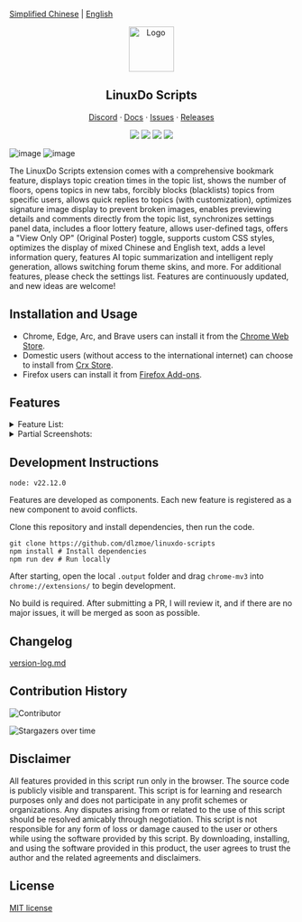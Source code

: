[Simplified Chinese](https://github.com/dlzmoe/linuxdo-scripts/blob/main/README.md) | [English](https://github.com/dlzmoe/linuxdo-scripts/blob/main/README_EN.md)

<div align="center">
  <a href="https://github.com/dlzmoe/linuxdo-scripts">
    <img src="https://github.com/dlzmoe/linuxdo-scripts/blob/main/public/icon/128.png?raw=true" alt="Logo" width="80" height="80">
  </a>

  <h2>LinuxDo Scripts</h2>
  <p>
    <a href="https://discord.gg/n2pErsD7Kg">Discord</a>
    ·
    <a href="https://linuxdo-scripts.zishu.me">Docs</a>
    ·
    <a href="https://github.com/dlzmoe/linuxdo-scripts/issues/new/choose">Issues</a>
    ·
    <a href="https://github.com/dlzmoe/linuxdo-scripts/releases/latest">Releases</a>
    <br />
  </p>

  <p>
    <img src="https://img.shields.io/github/v/release/dlzmoe/linuxdo-scripts?style=flat&label=LinuxDo Scripts&labelColor=%235D5D5D&color=%23E97435">
    <img src="https://img.shields.io/github/stars/dlzmoe/linuxdo-scripts?style=flat&label=Github%20Stars">
    <img src="https://img.shields.io/chrome-web-store/users/fbgblmjbeebanackldpbmpacppflgmlj?style=flat&label=Chrome%20Web%20Store">
    <img src="https://img.shields.io/github/license/dlzmoe/linuxdo-scripts?style=flat&">
  </p>

</div>

![image](https://github.com/user-attachments/assets/8824696c-f2d4-4cfd-8273-901a3d007a39)
![image](https://github.com/user-attachments/assets/a052a816-3209-4e3d-ba5d-252b6518bf55)

The LinuxDo Scripts extension comes with a comprehensive bookmark feature, displays topic creation times in the topic list, shows the number of floors, opens topics in new tabs, forcibly blocks (blacklists) topics from specific users, allows quick replies to topics (with customization), optimizes signature image display to prevent broken images, enables previewing details and comments directly from the topic list, synchronizes settings panel data, includes a floor lottery feature, allows user-defined tags, offers a "View Only OP" (Original Poster) toggle, supports custom CSS styles, optimizes the display of mixed Chinese and English text, adds a level information query, features AI topic summarization and intelligent reply generation, allows switching forum theme skins, and more. For additional features, please check the settings list. Features are continuously updated, and new ideas are welcome!

## Installation and Usage

- Chrome, Edge, Arc, and Brave users can install it from the [Chrome Web Store](https://chromewebstore.google.com/detail/fbgblmjbeebanackldpbmpacppflgmlj).
- Domestic users (without access to the international internet) can choose to install from [Crx Store](https://www.crxsoso.com/webstore/detail/fbgblmjbeebanackldpbmpacppflgmlj).
- Firefox users can install it from [Firefox Add-ons](https://addons.mozilla.org/zh-CN/firefox/addon/linux_do-scripts/).

## Features

<details>
<summary>Feature List:</summary>

- [x] Built-in comprehensive bookmark feature
- [x] Display topic creation time in the topic list
- [x] Show the number of floors
- [x] Open topics in new tabs
- [x] Forcibly block (blacklist) topics from specific users
- [x] Quick replies to topics (with customization)
- [x] Optimize signature image display to prevent broken images
- [x] Synchronize settings panel data
- [x] Floor lottery feature
- [x] "View Only OP" (Original Poster) toggle
- [x] Automatic night mode switching
- [x] User-defined tags
- [x] Preview details and comments directly from the topic list
- [x] Optimize comment box emojis
- [x] Support custom CSS styles
- [x] Optimize the display of mixed Chinese and English text
- [x] Add level information query
- [x] Switch forum emoji styles
- [x] AI topic summarization and intelligent reply generation
- [x] Switch forum theme skins
- [x] More features available in the settings list

</details>

<details>
<summary>Partial Screenshots:</summary>

| ![image](https://github.com/user-attachments/assets/f3fb854f-e6fd-4da4-9a9c-377b6537fab7) | ![image](https://github.com/user-attachments/assets/eef1330f-3354-41a6-b654-8048d457856d) |
| ----------------------------------------------------------------------------------------- | ----------------------------------------------------------------------------------------- |
| ![image](https://github.com/user-attachments/assets/2c67ab9f-2359-4ab5-b0dd-0f257560b98b) | ![image](https://github.com/user-attachments/assets/ed4f925c-e26c-43ce-a886-fa764ac341b5) |
| ![image](https://github.com/user-attachments/assets/c6ba9abb-43aa-40ce-a4a1-b9cdae229a2d) | ![image](https://github.com/user-attachments/assets/399c1645-36e1-4fe2-a671-ae40685e87ca) |

</details>

## Development Instructions

```
node: v22.12.0
```

Features are developed as components. Each new feature is registered as a new component to avoid conflicts.

Clone this repository and install dependencies, then run the code.

```shell
git clone https://github.com/dlzmoe/linuxdo-scripts
npm install # Install dependencies
npm run dev # Run locally
```

After starting, open the local `.output` folder and drag `chrome-mv3` into `chrome://extensions/` to begin development.

No build is required. After submitting a PR, I will review it, and if there are no major issues, it will be merged as soon as possible.

## Changelog

[version-log.md](https://github.com/dlzmoe/linuxdo-scripts/blob/main/version-log.md)

## Contribution History

![Contributor](https://contrib.rocks/image?repo=dlzmoe/linuxdo-scripts)

![Stargazers over time](https://starchart.cc/dlzmoe/linuxdo-scripts.svg?variant=adaptive)

## Disclaimer

All features provided in this script run only in the browser. The source code is publicly visible and transparent. This script is for learning and research purposes only and does not participate in any profit schemes or organizations. Any disputes arising from or related to the use of this script should be resolved amicably through negotiation. This script is not responsible for any form of loss or damage caused to the user or others while using the software provided by this script. By downloading, installing, and using the software provided in this product, the user agrees to trust the author and the related agreements and disclaimers.

## License

[MIT license](https://github.com/dlzmoe/linuxdo-scripts/blob/main/LICENSE)
